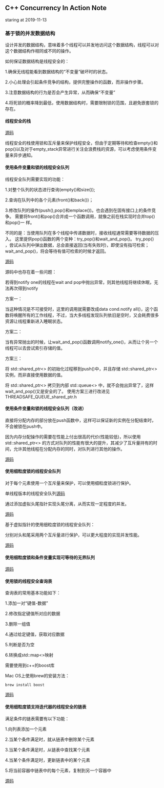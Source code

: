 ## C++ Concurrency In Action Note

staring at 2019-11-13


### 基于锁的并发数据结构

设计并发的数据结构，意味着多个线程可以并发地访问这个数据结构，线程可以对这个数据结构作相同或不同的操作。

如何保证数据结构是线程安全的：

1.确保无线程能看到数据结构的“不变量”破坏时的状态。

2.小心处理会引起条件竞争的结构，提供完整操作的函数，而非操作步骤。

3.注意数据结构的行为是否会产生异常，从而确保“不变量”

4.将死锁的概率降到最低，使用数据结构时，需要限制锁的范围，且避免嵌套锁的存在。

#### 线程安全的栈

[源码](https://github.com/traviszeng/ConcurrentCPPPractice/blob/master/ConcurrentCPPPractice/threadsafe_stack.h)

线程安全的栈使用锁和互斥量来保护线程安全，但由于定期等待和检查empty()和pop()以及对于empty_stack异常进行关注会浪费栈的资源，可以考虑使用条件变量来异步通知。

#### 使用条件变量和锁的线程安全队列

线程安全队列需要实现的功能：

1.对整个队列的状态进行查询(empty()和size());

2.查询在队列中的各个元素(front()和back())；

3.修改队列的操作(push(),pop()和emplace())。也会遇到在固有接口上的条件竞争。
需要将front()和pop()合并成一个函数调用，就像之前在栈实现时合并top()和pop()一
样。

不同的是：当使用队列在多个线程中传递数据时，接收线程通常需要等待数据的压入。
这里提供pop()函数的两个变种：try_pop()和wait_and_pop()。
try_pop() ，尝试从队列中弹出数据，总会直接返回(当有失败时)，即使没有指可检索；
wait_and_pop()，将会等待有值可检索的时候才返回。

[源码](https://github.com/traviszeng/ConcurrentCPPPractice/blob/master/ConcurrentCPPPractice/THREADSAFE_QUEUE_with_condition_variable.h)

源码中也存在着一些问题：

若得到notify one的线程在wait and pop中抛出异常，则其他线程将继续休眠，无法再次得到notify

方案一：

当这种情况是不可接受时，这里的调用就需要改成data cond.notify all()，这个函数将唤醒所有的工作线程，不过，当大多线程发现队列依旧是空时，又会耗费很多资源让线程重新进入睡眠状态。

方案二：

当有异常抛出的时候，让wait_and_pop()函数调用notify_one()，从而让个另一个线程可以去尝试索引存储的值。

方案三：
			
将 std::shared_ptr<> 的初始化过程移到push()中，并且存储 std::shared_ptr<> 实例，而非直接使用数据的值。

将 std::shared_ptr<> 拷贝到内部 std::queue<> 中，就不会抛出异常了，这样wait_and_pop()又是安全的了。
使用方案三进行改进见THREADSAFE_QUEUE_shared_ptr.h

#### 使用条件变量和锁的线程安全队列（改进）

直接将分配内存的部分放在push函数中，这样可以保证新的实例在分配结束时，不会被锁在push中。

因为内存分配操作的需要在性能上付出很高的代价(性能较低)，所以使用 std::shared_ptr<> 的方式对队列的性能有很大的提升，其减少了互斥量持有的时间，允许其他线程在分配内存的同时，对队列进行其他的操作。

[源码](https://github.com/traviszeng/ConcurrentCPPPractice/blob/master/ConcurrentCPPPractice/THREADSAFE_QUEUE_shared_ptr.h)

#### 使用细粒度锁的线程安全队列

对于每个元素使用一个互斥量来保护，可以使用细粒度锁进行保护。

单线程版本的线程安全队列[源码](https://github.com/traviszeng/ConcurrentCPPPractice/blob/master/ConcurrentCPPPractice/SINGLE_THREAD_QUEUE.h)

通过添加虚拟头尾指针实现头尾分离，从而实现一定程度的并发。

[源码](https://github.com/traviszeng/ConcurrentCPPPractice/blob/master/ConcurrentCPPPractice/QUEUE_with_virtual_head_tail.h)

基于虚拟指针的使用细粒度锁的线程安全队列：

分别对头和尾采用两个互斥量进行保护，可以更大程度的实现并发性能。

[源码](https://github.com/traviszeng/ConcurrentCPPPractice/blob/master/ConcurrentCPPPractice/THREADSAFE_QUEUE_with_fined_grained_lock.h)

#### 使用细粒度锁和条件变量实现可等待的无界队列

[源码](https://github.com/traviszeng/ConcurrentCPPPractice/blob/master/ConcurrentCPPPractice/THREADSAFE_QUEUE_with_fined_grained_lock_and_condition_variable.h)


#### 使用锁的线程安全查询表

查询表的常用基本功能如下：

1.添加一对“键值-数据” 

2.修改指定键值所对应的数据 

3.删除一组值 

4.通过给定键值，获取对应数据

5.判断是否为空

6.转换成std::map<>映射

需要使用到c++的boost库

Mac OS上使用brew的安装方法：

	brew install boost


	
[源码](https://github.com/traviszeng/ConcurrentCPPPractice/blob/master/ConcurrentCPPPractice/THREADSAFE_LOOKUP_TABLE.h)
	

#### 使用细粒度锁支持迭代器的线程安全的链表

满足条件的链表需要有以下功能：

1.向列表添加一个元素 

2.当某个条件满足时，就从链表中删除某个元素 

3.当某个条件满足时，从链表中查找某个元素 

4.当某个条件满足时，更新链表中的某个元素 

5.将当前容器中链表中的每个元素，复制到另一个容器中

[源码](https://github.com/traviszeng/ConcurrentCPPPractice/blob/master/ConcurrentCPPPractice/THREADSAFE_LIST.h)



